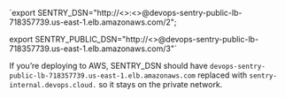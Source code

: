 `export SENTRY_DSN="http://<>:<>@devops-sentry-public-lb-718357739.us-east-1.elb.amazonaws.com/2";

export SENTRY_PUBLIC_DSN="http://<>@devops-sentry-public-lb-718357739.us-east-1.elb.amazonaws.com/3"`

If you’re deploying to AWS, SENTRY_DSN should have `devops-sentry-public-lb-718357739.us-east-1.elb.amazonaws.com` replaced with `sentry-internal.devops.cloud.` so it stays on the private network.
